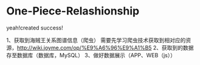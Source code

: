 # One-Piece-Relashionship
yeah!created success!

1、获取到海贼王关系图谱信息（爬虫）
  需要先学习爬虫技术获取到相对应的资源，http://wiki.joyme.com/op/%E9%A6%96%E9%A1%B5
2、获取到的数据存至数据库（数据库，MySQL）
3、做好数据展示（APP、WEB（js））
